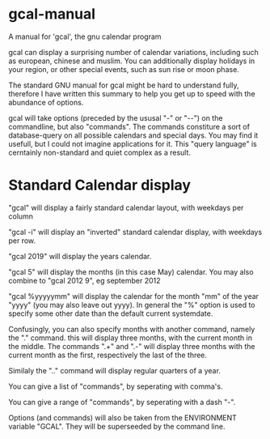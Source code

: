 # gcal-manual
A manual for 'gcal', the gnu calendar program

gcal can display a surprising number of calendar variations, including such as european, chinese and muslim. You can additionally display holidays in your region, or other special events, such as sun rise or moon phase.

The standard GNU manual for gcal might be hard to understand fully, therefore I have written this summary to help you get up to speed with the abundance of options.

gcal will take options (preceded by the ususal "-" or "--") on the commandline, but also "commands". The commands constiture a sort of database-query on all possible calendars and special days. You may find it usefull, but I could not imagine applications for it. This "query language" is cerntainly non-standard and quiet complex as a result. 

# Standard Calendar display
"gcal" will display a fairly standard calendar layout, with weekdays per column

"gcal -i" will display an "inverted" standard calendar display, with weekdays per row.

"gcal 2019" will display the years calendar.

"gcal 5" will display the months (in this case May) calendar. You may also combine to "gcal 2012 9", eg september 2012

"gcal %yyyyymm" will display the calendar for the month "mm" of the year "yyyy" (you may also leave out yyyy). In general the "%" option is used to specify some other date than the default current systemdate.

Confusingly, you can also specify months with another command, namely the "." command. this will display three months, with the current month in the middle. The commands ".+" and ".-" will display three months with the current month as the first, respectively the last of the three.

Similaly the ".." command will display regular quarters of a year.

You can give a list of "commands", by seperating with comma's.

You can give a range of "commands", by seperating with a dash "-".

Options (and commands) will also be taken from the ENVIRONMENT variable "GCAL". They will be superseeded by the command line. 
